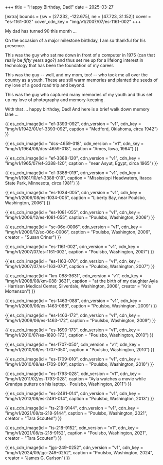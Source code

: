 +++
title = "Happy Birthday, Dad!"
date = 2025-03-27

[extra]
bounds = {sw = [27.232, -122.675], ne = [47.723, 31.152]}
cover = "es-1161-002"
cover_cdn_key = "img/v1/2007/07/es-1161-002"
+++

My dad has turned 90 this month ...

<!-- more -->

On the occasion of a major milestone birthday, I am so thankful for his presence.

This was the guy who sat me down in front of a computer in 1975 (can that really be _fifty_ years ago?) and thus set me up for a lifelong interest in technology that has been the foundation of my career.

This was the guy -- well, and my mom, too! -- who took me all over the country as a youth. These are still warm memories and planted the seeds of my love of a good road trip and beyond.

This was the guy who captured many memories of my youth and thus set up my love of photography and memory-keeping.

With that ... happy birthday, Dad! And here is a brief walk down memory lane ...

{{ es_cdn_image(id = "ef-3393-092", cdn_version = "v1", cdn_key = "img/v1/1942/01/ef-3393-092", caption = "Medford, Oklahoma, circa 1942") }}

{{ es_cdn_image(id = "dcs-4659-018", cdn_version = "v1", cdn_key = "img/v1/1964/06/dcs-4659-018", caption = "Ames, Iowa, 1964") }}

{{ es_cdn_image(id = "ef-3388-120", cdn_version = "v1", cdn_key = "img/v1/1965/07/ef-3388-120", caption = "near Asyut, Egypt, circa 1965") }}

{{ es_cdn_image(id = "ef-3388-019", cdn_version = "v1", cdn_key = "img/v1/1981/10/ef-3388-019", caption = "Mississippi Headwaters, Itasca State Park, Minnesota, circa 1981") }}

{{ es_cdn_image(id = "es-1034-005", cdn_version = "v1", cdn_key = "img/v1/2006/08/es-1034-005", caption = "Liberty Bay, near Poulsbo, Washington, 2006") }}

{{ es_cdn_image(id = "es-1081-055", cdn_version = "v1", cdn_key = "img/v1/2006/12/es-1081-055", caption = "Poulsbo, Washington, 2006") }}

{{ es_cdn_image(id = "sc-06c-0006", cdn_version = "v1", cdn_key = "img/v1/2006/12/sc-06c-0006", caption = "Poulsbo, Washington, 2006", creator = "Susan Criner") }}

{{ es_cdn_image(id = "es-1161-002", cdn_version = "v1", cdn_key = "img/v1/2007/07/es-1161-002", caption = "Poulsbo, Washington, 2007") }}

{{ es_cdn_image(id = "es-1163-070", cdn_version = "v1", cdn_key = "img/v1/2007/07/es-1163-070", caption = "Poulsbo, Washington, 2007") }}

{{ es_cdn_image(id = "km-088-3631", cdn_version = "v1", cdn_key = "img/v1/2008/08/km-088-3631", caption = "at the birth of my daughter Ayla · Harrison Medical Center, Silverdale, Washington, 2008", creator = "Kris Mortenson") }}

{{ es_cdn_image(id = "es-1463-088", cdn_version = "v1", cdn_key = "img/v1/2009/06/es-1463-088", caption = "Poulsbo, Washington, 2009") }}

{{ es_cdn_image(id = "es-1463-172", cdn_version = "v1", cdn_key = "img/v1/2009/06/es-1463-172", caption = "Poulsbo, Washington, 2009") }}

{{ es_cdn_image(id = "es-1690-173", cdn_version = "v1", cdn_key = "img/v1/2010/07/es-1690-173", caption = "Poulsbo, Washington, 2010") }}

{{ es_cdn_image(id = "es-1707-050", cdn_version = "v1", cdn_key = "img/v1/2010/08/es-1707-050", caption = "Poulsbo, Washington, 2010") }}

{{ es_cdn_image(id = "es-1709-010", cdn_version = "v1", cdn_key = "img/v1/2010/08/es-1709-010", caption = "Poulsbo, Washington, 2010") }}

{{ es_cdn_image(id = "es-1793-028", cdn_version = "v1", cdn_key = "img/v1/2011/02/es-1793-028", caption = "Ayla watches a movie while Grandpa putters on his laptop. · Poulsbo, Washington, 2011") }}

{{ es_cdn_image(id = "es-2491-014", cdn_version = "v1", cdn_key = "img/v1/2013/08/es-2491-014", caption = "Poulsbo, Washington, 2013") }}

{{ es_cdn_image(id = "ts-218-9144", cdn_version = "v1", cdn_key = "img/v1/2021/08/ts-218-9144", caption = "Poulsbo, Washington, 2021", creator = "Tara Scouten") }}

{{ es_cdn_image(id = "ts-218-9152", cdn_version = "v1", cdn_key = "img/v1/2021/08/ts-218-9152", caption = "Poulsbo, Washington, 2021", creator = "Tara Scouten") }}

{{ es_cdn_image(id = "jgc-249-0252", cdn_version = "v1", cdn_key = "img/v1/2024/09/jgc-249-0252", caption = "Poulsbo, Washington, 2024", creator = "James G. Carlson") }}
